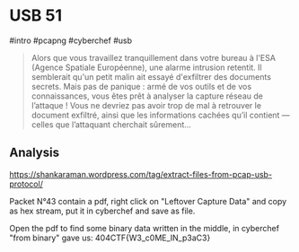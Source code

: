 # USB 51

#intro #pcapng #cyberchef #usb

> Alors que vous travaillez tranquillement dans votre bureau à l'ESA (Agence Spatiale Européenne), une alarme intrusion retentit. Il semblerait qu'un petit malin ait essayé d'exfiltrer des documents secrets. Mais pas de panique : armé de vos outils et de vos connaissances, vous êtes prêt à analyser la capture réseau de l’attaque ! Vous ne devriez pas avoir trop de mal à retrouver le document exfiltré, ainsi que les informations cachées qu’il contient — celles que l’attaquant cherchait sûrement...

## Analysis
https://shankaraman.wordpress.com/tag/extract-files-from-pcap-usb-protocol/

Packet N°43 contain a pdf, right click on "Leftover Capture Data" and copy as hex stream, put it in cyberchef and save as file.

Open the pdf to find some binary data written in the middle, in cyberchef "from binary" gave us: 404CTF{W3_c0ME_IN_p3aC3}